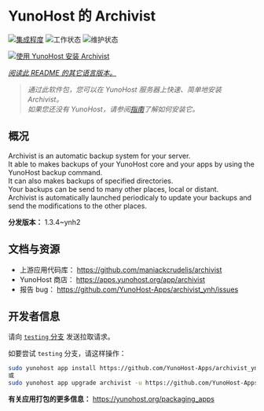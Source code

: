 <!--
注意：此 README 由 <https://github.com/YunoHost/apps/tree/master/tools/readme_generator> 自动生成
请勿手动编辑。
-->

# YunoHost 的 Archivist

[![集成程度](https://dash.yunohost.org/integration/archivist.svg)](https://dash.yunohost.org/appci/app/archivist) ![工作状态](https://ci-apps.yunohost.org/ci/badges/archivist.status.svg) ![维护状态](https://ci-apps.yunohost.org/ci/badges/archivist.maintain.svg)

[![使用 YunoHost 安装 Archivist](https://install-app.yunohost.org/install-with-yunohost.svg)](https://install-app.yunohost.org/?app=archivist)

*[阅读此 README 的其它语言版本。](./ALL_README.md)*

> *通过此软件包，您可以在 YunoHost 服务器上快速、简单地安装 Archivist。*  
> *如果您还没有 YunoHost，请参阅[指南](https://yunohost.org/install)了解如何安装它。*

## 概况

Archivist is an automatic backup system for your server.  
It able to makes backups of your YunoHost core and your apps by using the YunoHost backup command.  
It can also makes backups of specified directories.  
Your backups can be send to many other places, local or distant.  
Archivist is automatically launched periodicaly to update your backups and send the modifications to the other places.



**分发版本：** 1.3.4~ynh2
## 文档与资源

- 上游应用代码库： <https://github.com/maniackcrudelis/archivist>
- YunoHost 商店： <https://apps.yunohost.org/app/archivist>
- 报告 bug： <https://github.com/YunoHost-Apps/archivist_ynh/issues>

## 开发者信息

请向 [`testing` 分支](https://github.com/YunoHost-Apps/archivist_ynh/tree/testing) 发送拉取请求。

如要尝试 `testing` 分支，请这样操作：

```bash
sudo yunohost app install https://github.com/YunoHost-Apps/archivist_ynh/tree/testing --debug
或
sudo yunohost app upgrade archivist -u https://github.com/YunoHost-Apps/archivist_ynh/tree/testing --debug
```

**有关应用打包的更多信息：** <https://yunohost.org/packaging_apps>
